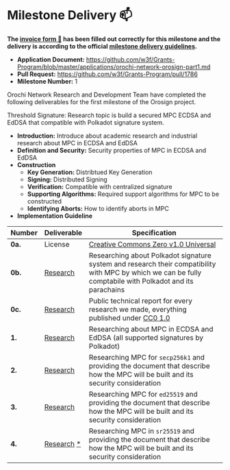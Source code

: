 # Milestone Delivery :mailbox:

**The [invoice form :pencil:](https://docs.google.com/forms/d/e/1FAIpQLSdSqj2vYjvpiIytkjcc40Pwl0Eg76WGUAq5L9e8eFuuOegmLw/viewform) has been filled out correctly for this milestone and the delivery is according to the official [milestone delivery guidelines](https://github.com/w3f/General-Grants-Program/blob/master/grants/milestone-deliverables-guidelines.md).**

- **Application Document:** https://github.com/w3f/Grants-Program/blob/master/applications/orochi-network-orosign-part1.md
- **Pull Request:** https://github.com/w3f/Grants-Program/pull/1786
- **Milestone Number:** 1

Orochi Network Research and Development Team have completed the following deliverables for the first milestone of the Orosign project.

Threshold Signature: Research topic is build a secured MPC ECDSA and EdDSA that compatible with Polkadot signature system.

- **Introduction:** Introduce about academic research and industrial research about MPC in ECDSA and EdDSA
- **Definition and Security:** Security properties of MPC in ECDSA and EdDSA
- **Construction**
  - **Key Generation:** Distribtued Key Generation
  - **Signing:** Distributed Signing
  - **Verification:** Compatible with centralized signature
  - **Supporting Algorithms:** Required support algorithms for MPC to be constructed
  - **Identifying Aborts:** How to identify aborts in MPC
- **Implementation Guideline**

| Number  | Deliverable                                                                                                                                                                                             | Specification                                                                                                                                              |
| ------- | ------------------------------------------------------------------------------------------------------------------------------------------------------------------------------------------------------- | ---------------------------------------------------------------------------------------------------------------------------------------------------------- |
| **0a.** | License                                                                                                                                                                                                 | [Creative Commons Zero v1.0 Universal](https://github.com/orochi-network/orochi-network.github.io/blob/main/LICENSE)                                       |
| **0b.** | [Research](https://docs.orochi.network/threshold-ecdsa/chapter.html)                                                                                                                                    | Researching about Polkadot signature system and research their compatibility with MPC by which we can be fully comptabile with Polkadot and its parachains |
| **0c.** | [Research](https://docs.orochi.network/threshold-ecdsa/threshold-ecdsa-introduction/introduction.html)                                                                                                  | Public technical report for every research we made, everything published under [CC0 1.0](https://creativecommons.org/publicdomain/zero/1.0/)               |
| **1.**  | [Research](https://docs.orochi.network/threshold-ecdsa/threshold-ecdsa-construction/introduction.html)                                                                                                  | Researching about MPC in ECDSA and EdDSA (all supported signatures by Polkadot)                                                                            |
| **2.**  | [Research](https://docs.orochi.network/threshold-ecdsa/intended-implementation/threshold-ecdsa-for-secp256k1.html)                                                                                      | Researching MPC for `secp256k1` and providing the document that describe how the MPC will be built and its security consideration                          |
| **3.**  | [Research](https://docs.orochi.network/threshold-ecdsa/intended-implementation/threshold-eddsa-for-ed25519.html)                                                                                        | Researching MPC for `ed25519` and providing the document that describe how the MPC will be built and its security consideration                            |
| **4.**  | [Research](https://docs.orochi.network/threshold-ecdsa/intended-implementation/threshold-eddsa-for-sr25519.html) [\*](https://docs.orochi.network/threshold-ecdsa/frost-construction/introduction.html) | Researching MPC in `sr25519` and providing the document that describe how the MPC will be built and its security consideration                             |
